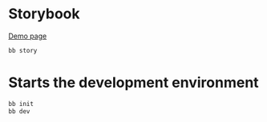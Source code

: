 
# Storybook
[Demo page](https://healthsamurai.github.io/hs_ui)

``` zsh
bb story 
```

# Starts the development environment
``` zsh
bb init 
bb dev
```

